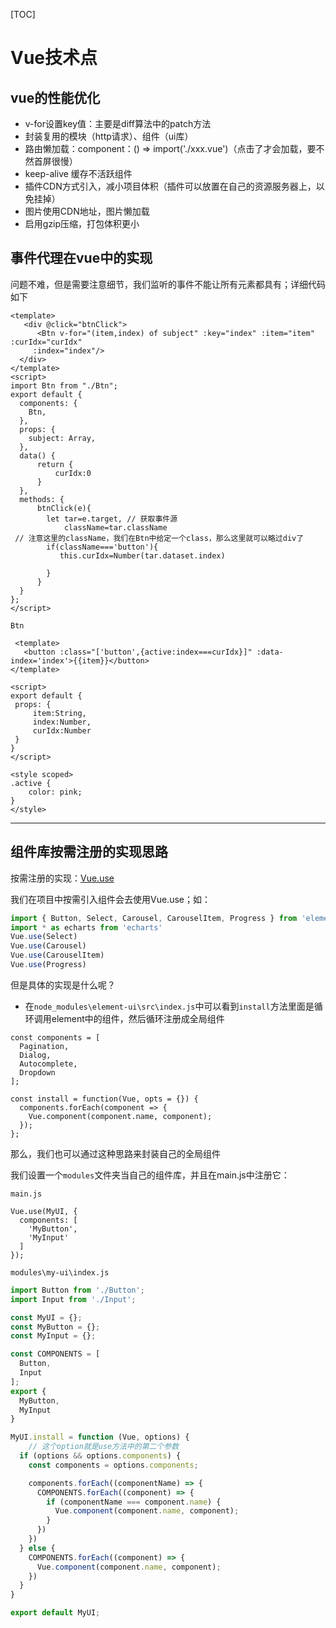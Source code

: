[TOC]

# Vue技术点

## vue的性能优化

- v-for设置key值：主要是diff算法中的patch方法
- 封装复用的模块（http请求）、组件（ui库）
- 路由懒加载：component：() => import('./xxx.vue')（点击了才会加载，要不然首屏很慢）
- keep-alive 缓存不活跃组件
- 插件CDN方式引入，减小项目体积（插件可以放置在自己的资源服务器上，以免挂掉）
- 图片使用CDN地址，图片懒加载
- 启用gzip压缩，打包体积更小



## 事件代理在vue中的实现

问题不难，但是需要注意细节，我们监听的事件不能让所有元素都具有；详细代码如下

```vue
<template>
   <div @click="btnClick">
      <Btn v-for="(item,index) of subject" :key="index" :item="item" :curIdx="curIdx" 
     :index="index"/>
  </div>
</template>
<script>
import Btn from "./Btn";
export default {
  components: {
    Btn,
  },
  props: {
    subject: Array,
  },
  data() {
      return {
          curIdx:0
      }
  },
  methods: {
      btnClick(e){
        let tar=e.target, // 获取事件源
            className=tar.className
 // 注意这里的className，我们在Btn中给定一个class，那么这里就可以略过div了
        if(className==='button'){
           this.curIdx=Number(tar.dataset.index)

        }
      }
  }
};
</script>
```

`Btn`

```vue
 <template>
   <button :class="['button',{active:index===curIdx}]" :data-index='index'>{{item}}</button>
</template>

<script>
export default {
 props: {
     item:String,
     index:Number,
     curIdx:Number
 }
}
</script>

<style scoped>
.active {
    color: pink;
}
</style>
```

------

## 组件库按需注册的实现思路

按需注册的实现：[Vue.use](https://cn.vuejs.org/v2/guide/plugins.html#%E4%BD%BF%E7%94%A8%E6%8F%92%E4%BB%B6)

我们在项目中按需引入组件会去使用Vue.use；如：

```js
import { Button, Select, Carousel, CarouselItem, Progress } from 'element-ui'
import * as echarts from 'echarts'
Vue.use(Select)
Vue.use(Carousel)
Vue.use(CarouselItem)
Vue.use(Progress)
```

但是具体的实现是什么呢？

- 在`node_modules\element-ui\src\index.js`中可以看到`install`方法里面是循环调用element中的组件，然后循环注册成全局组件

```vue
const components = [
  Pagination,
  Dialog,
  Autocomplete,
  Dropdown
];

const install = function(Vue, opts = {}) {
  components.forEach(component => {
    Vue.component(component.name, component);
  });
};
```

那么，我们也可以通过这种思路来封装自己的全局组件

我们设置一个`modules`文件夹当自己的组件库，并且在main.js中注册它：

`main.js`

```js'
Vue.use(MyUI, {
  components: [
    'MyButton',
    'MyInput'
  ]
});
```

`modules\my-ui\index.js`

```js
import Button from './Button';
import Input from './Input';

const MyUI = {};
const MyButton = {};
const MyInput = {};

const COMPONENTS = [
  Button,
  Input
];
export {
  MyButton,
  MyInput
}

MyUI.install = function (Vue, options) {
    // 这个option就是use方法中的第二个参数
  if (options && options.components) {
    const components = options.components;

    components.forEach((componentName) => {
      COMPONENTS.forEach((component) => {
        if (componentName === component.name) {
          Vue.component(component.name, component);
        }
      })
    })
  } else {
    COMPONENTS.forEach((component) => {
      Vue.component(component.name, component);
    })
  }
}

export default MyUI;
```

